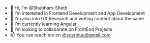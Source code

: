 - 👋 Hi, I’m @Shubham-Sheth
- 👀 I’m interested in Frontend Development and App Development
- 👀 I'm also into UX Research and writing content about the same
- 🌱 I’m currently learning Angular
- 💞️ I’m looking to collaborate on FrontEnd Projects
- 📫 You can reach me on @scarbluu@gmail.com

<!---
Shubham-Sheth/Shubham-Sheth is a ✨ special ✨ repository because its `README.md` (this file) appears on your GitHub profile.
You can click the Preview link to take a look at your changes.
--->
